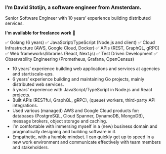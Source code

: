 ### I’m David Stotijn, a software engineer from Amsterdam.

Senior Software Engineer with 10 years’ experience building distributed services.

**I‘m available for freelance work** 🤙

✅ Golang (6 years) ✅ JavaScript/TypeScript (Node.js and client) ✅ Cloud Infrastructure (AWS, Google Cloud, Docker) ✅ APIs (REST, GraphQL, gRPC) ✅ Web frameworks/libraries (React, Next.js) ✅ Test Driven Development ✅ Observability Engineering (Prometheus, Grafana, OpenCensus)

- 10 years’ experience building web applications and services at agencies and start/scale-ups.
- 6 years’ experience building and maintaining Go projects, mainly distributed web services.
- 5 years’ experience with JavaScript/TypeScript in Node.js and React projects.
- Built APIs (RESTful, GraphQL, gRPC), (queue) workers, third-party API integrations.
- Used various (managed) AWS and Google Cloud products for: databases (PostgreSQL, Cloud Spanner, DynamoDB, MongoDB), message brokers, object storage and caching.
- I’m comfortable with immersing myself in a (new) business domain and pragmatically designing and building software in it.
- Empathetic, with a humble mindset. I can quickly get up to speed in a new work environment and communicate effectively with team members and stakeholders.
